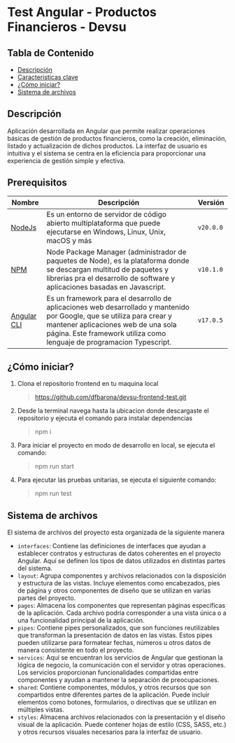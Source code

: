 # Test Angular - Productos Financieros - Devsu

## Tabla de Contenido
- [Descripción](#descripción)
- [Caracteristicas clave](#caracteristicas-clave)
- [¿Cómo iniciar?](#¿cómo-iniciar?)
- [Sistema de archivos](#sistema-de-archivos)

## Descripción
Aplicación desarrollada en Angular que permite realizar operaciones básicas de gestión de productos financieros, como la creación, eliminación, listado y actualización de dichos productos. La interfaz de usuario es intuitiva y el sistema se centra en la eficiencia para proporcionar una experiencia de gestión simple y efectiva.

## Prerequisitos
| Nombre | Descripción | Versión |
| -- | -- | -- |
| [NodeJs](https://nodejs.org/) | Es un entorno de servidor de código abierto multiplataforma que puede ejecutarse en Windows, Linux, Unix, macOS y más | ``v20.0.0`` | 
| [NPM](https://docs.npmjs.com/) | Node Package Manager (administrador de paquetes de Node), es la plataforma donde se descargan multitud de paquetes y librerias pra el desarrollo de software y aplicaciones basadas en Javascript. | ``v10.1.0`` | 
| [Angular CLI](https://angular.io/guide/setup-local#install-the-angular-cli/) | Es un framework para el desarrollo de aplicaciones web desarrollado y mantenido por Google, que se utiliza para crear y mantener aplicaciones web de una sola página. Este framework utiliza como lenguaje de programacion Typescript. | ``v17.0.5`` | 

## ¿Cómo iniciar?
1. Clona el repositorio frontend en tu maquina local
	> https://github.com/dfbarona/devsu-frontend-test.git

1. Desde la terminal navega hasta la ubicacion donde descargaste el repositorio y ejecuta el comando para instalar dependencias
	> npm i

1. Para iniciar el proyecto en modo de desarrollo en local, se ejecuta el comando:
	> npm run start

1. Para ejecutar las pruebas unitarias, se ejecuta el siguiente comando:
	> npm run test

## Sistema de archivos
El sistema de archivos del proyecto esta organizada de la siguiente manera
- `interfaces`: Contiene las definiciones de interfaces que ayudan a establecer contratos y estructuras de datos coherentes en el proyecto Angular. Aquí se definen los tipos de datos utilizados en distintas partes del sistema.
- `layout`: Agrupa componentes y archivos relacionados con la disposición y estructura de las vistas. Incluye elementos como encabezados, pies de página y otros componentes de diseño que se utilizan en varias partes del proyecto.
- `pages`: Almacena los componentes que representan páginas específicas de la aplicación. Cada archivo podría corresponder a una vista única o a una funcionalidad principal de la aplicación.
- `pipes`: Contiene pipes personalizados, que son funciones reutilizables que transforman la presentación de datos en las vistas. Estos pipes pueden utilizarse para formatear fechas, números u otros datos de manera consistente en todo el proyecto.
- `services`: Aquí se encuentran los servicios de Angular que gestionan la lógica de negocio, la comunicación con el servidor y otras operaciones. Los servicios proporcionan funcionalidades compartidas entre componentes y ayudan a mantener la separación de preocupaciones.
- `shared`: Contiene componentes, módulos, y otros recursos que son compartidos entre diferentes partes de la aplicación. Puede incluir elementos como botones, formularios, o directivas que se utilizan en múltiples vistas.
- `styles`: Almacena archivos relacionados con la presentación y el diseño visual de la aplicación. Puede contener hojas de estilo (CSS, SASS, etc.) y otros recursos visuales necesarios para la interfaz de usuario.